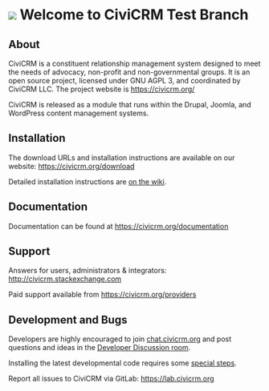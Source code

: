 ![](i/logo_lg.png) Welcome to CiviCRM Test Branch
============================================================

About
-----

CiviCRM is a constituent relationship management system designed to
meet the needs of advocacy, non-profit and non-governmental groups.
It is an open source project, licensed under GNU AGPL 3, and
coordinated by CiviCRM LLC. The project website is https://civicrm.org/

CiviCRM is released as a module that runs within the Drupal, Joomla,
and WordPress content management systems.


Installation
------------

The download URLs and installation instructions are available on our website:
https://civicrm.org/download

Detailed installation instructions are [on the wiki](https://wiki.civicrm.org/confluence/display/CRMDOC/Installation+and+Upgrades).


Documentation
-------------

Documentation can be found at https://civicrm.org/documentation


Support
-------

Answers for users, administrators & integrators:
http://civicrm.stackexchange.com

Paid support available from
https://civicrm.org/providers


Development and Bugs
--------------------

Developers are highly encouraged to join [chat.civicrm.org](https://chat.civicrm.org) and post
questions and ideas in the [Developer Discussion room](https://chat.civicrm.org/civicrm/channels/dev).

Installing the latest developmental code requires some [special steps](http://wiki.civicrm.org/confluence/display/CRMDOC/Contributing+to+CiviCRM+using+GitHub). 

Report all issues to CiviCRM via GitLab:
https://lab.civicrm.org
